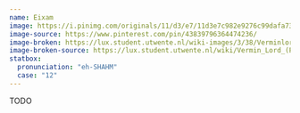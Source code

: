 ```yaml
---
name: Eixam
image: https://i.pinimg.com/originals/11/d3/e7/11d3e7c982e9276c99dafa733b1c9393.jpg
image-source: https://www.pinterest.com/pin/43839796364474236/
image-broken: https://lux.student.utwente.nl/wiki-images/3/38/Verminlord.jpg
image-broken-source: https://lux.student.utwente.nl/wiki/Vermin_Lord_(Prestige_Class)
statbox:
  pronunciation: "eh-SHAHM"
  case: "12"
---
```


TODO
